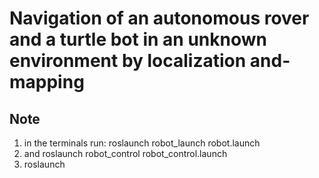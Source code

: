 # Navigation of an autonomous rover and a turtle bot in an unknown environment by localization and-mapping
## Note
1. in the terminals run: roslaunch robot_launch robot.launch
2. and roslaunch robot_control robot_control.launch
3. roslaunch 
